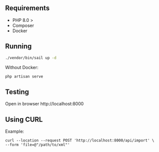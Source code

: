 ## Requirements
- PHP 8.0 > 
- Composer
- Docker

## Running

```bash
./vendor/bin/sail up -d
```
Without Docker:
```bash
php artisan serve
```

## Testing
Open in browser http://localhost:8000

## Using CURL
Example:
```CURL
curl --location --request POST 'http://localhost:8000/api/import' \
--form 'file=@"/path/to/xml"'
```
